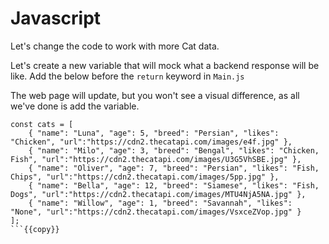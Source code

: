 # Javascript

Let's change the code to work with more Cat data.

Let's create a new variable that will mock what a backend response will be like. Add the below before the `return` keyword in `Main.js`

The web page will update, but you won't see a visual difference, as all we've done is add the variable.

``` 
const cats = [
    { "name": "Luna", "age": 5, "breed": "Persian", "likes": "Chicken", "url":"https://cdn2.thecatapi.com/images/e4f.jpg" }, 
    { "name": "Milo", "age": 3, "breed": "Bengal", "likes": "Chicken, Fish", "url":"https://cdn2.thecatapi.com/images/U3G5VhSBE.jpg" }, 
    { "name": "Oliver", "age": 7, "breed": "Persian", "likes": "Fish, Chips", "url":"https://cdn2.thecatapi.com/images/5pp.jpg" }, 
    { "name": "Bella", "age": 12, "breed": "Siamese", "likes": "Fish, Dogs", "url":"https://cdn2.thecatapi.com/images/MTU4NjA5NA.jpg" }, 
    { "name": "Willow", "age": 1, "breed": "Savannah", "likes": "None", "url":"https://cdn2.thecatapi.com/images/VsxceZVop.jpg" }
]; 
```{{copy}}